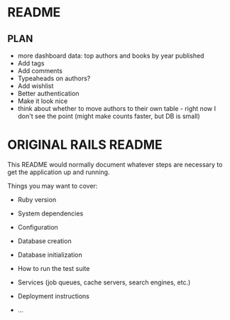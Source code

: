 # README
## PLAN

* more dashboard data: top authors and books by year published
* Add tags
* Add comments
* Typeaheads on authors?
* Add wishlist
* Better authentication
* Make it look nice
* think about whether to move authors to their own table - right now I don't see the point (might make counts faster, but DB is small)


# ORIGINAL RAILS README
This README would normally document whatever steps are necessary to get the
application up and running.

Things you may want to cover:

* Ruby version

* System dependencies

* Configuration

* Database creation

* Database initialization

* How to run the test suite

* Services (job queues, cache servers, search engines, etc.)

* Deployment instructions

* ...
